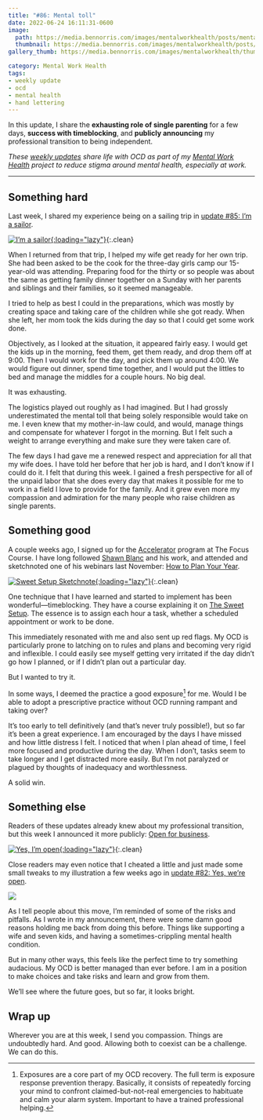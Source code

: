 ```yaml
---
title: "#86: Mental toll"
date: 2022-06-24 16:11:31-0600
image: 
  path: https://media.bennorris.com/images/mentalworkhealth/posts/mental-toll.jpg
  thumbnail: https://media.bennorris.com/images/mentalworkhealth/posts/thumbnails/mental-toll.jpg
gallery_thumb: https://media.bennorris.com/images/mentalworkhealth/thumbs/mental-toll.jpg

category: Mental Work Health
tags:
- weekly update
- ocd
- mental health
- hand lettering
---
```


In this update, I share the **exhausting role of single parenting** for a few days, **success with timeblocking**, and **publicly announcing** my professional transition to being independent.

_These [weekly updates](https://bennorris.com/tags/weekly-update/) share life with OCD as part of my [Mental Work Health](https://bennorris.com/mental-work-health) project to reduce stigma around mental health, especially at work._

***


## Something hard

Last week, I shared my experience being on a sailing trip in [update #85: I’m a sailor](https://bennorris.com/2022/06/17/im-a-sailor).

[![I’m a sailor](https://media.bennorris.com/images/mentalworkhealth/posts/i’m-a-sailor.jpg){:loading="lazy"}](https://bennorris.com/2022/06/17/im-a-sailor){:.clean}

When I returned from that trip, I helped my wife get ready for her own trip. She had been asked to be the cook for the three-day girls camp our 15-year-old was attending. Preparing food for the thirty or so people was about the same as getting family dinner together on a Sunday with her parents and siblings and their families, so it seemed manageable.

I tried to help as best I could in the preparations, which was mostly by creating space and taking care of the children while she got ready. When she left, her mom took the kids during the day so that I could get some work done.

Objectively, as I looked at the situation, it appeared fairly easy. I would get the kids up in the morning, feed them, get them ready, and drop them off at 9:00. Then I would work for the day, and pick them up around 4:00. We would figure out dinner, spend time together, and I would put the littles to bed and manage the middles for a couple hours. No big deal.

It was exhausting.

The logistics played out roughly as I had imagined. But I had grossly underestimated the mental toll that being solely responsible would take on me. I even knew that my mother-in-law could, and would, manage things and compensate for whatever I forgot in the morning. But I felt such a weight to arrange everything and make sure they were taken care of.

The few days I had gave me a renewed respect and appreciation for all that my wife does. I have told her before that her job is hard, and I don’t know if I could do it. I felt that during this week. I gained a fresh perspective for all of the unpaid labor that she does every day that makes it possible for me to work in a field I love to provide for the family. And it grew even more my compassion and admiration for the many people who raise children as single parents.


## Something good

A couple weeks ago, I signed up for the [Accelerator](https://thefocuscourse.com/accelerator/) program at The Focus Course. I have long followed [Shawn Blanc](https://shawnblanc.net) and his work, and attended and sketchnoted one of his webinars last November: [How to Plan Your Year](https://bennorris.com/2021/11/16/how-to-plan-your-year-sketchnotes).

[![Sweet Setup Sketchnote](https://media.bennorris.com/images/sketchnotable/general/sweet-setup-plan-year-nov-2021-01.jpg){:loading="lazy"}](https://bennorris.com/2021/11/16/how-to-plan-your-year-sketchnotes){:.clean}

One technique that I have learned and started to implement has been wonderful—timeblocking. They have a course explaining it on [The Sweet Setup](https://thesweetsetup.com/time/). The essence is to assign each hour a task, whether a scheduled appointment or work to be done.

This immediately resonated with me and also sent up red flags. My OCD is particularly prone to latching on to rules and plans and becoming very rigid and inflexible. I could easily see myself getting very irritated if the day didn’t go how I planned, or if I didn’t plan out a particular day.

But I wanted to try it.

In some ways, I deemed the practice a good exposure[^1] for me. Would I be able to adopt a prescriptive practice without OCD running rampant and taking over?

It’s too early to tell definitively (and that’s never truly possible!), but so far it’s been a great experience. I am encouraged by the days I have missed and how little distress I felt. I noticed that when I plan ahead of time, I feel more focused and productive during the day. When I don’t, tasks seem to take longer and I get distracted more easily. But I’m not paralyzed or plagued by thoughts of inadequacy and worthlessness.

A solid win.


## Something else

Readers of these updates already knew about my professional transition, but this week I announced it more publicly: [Open for business](https://bennorris.com/2022/06/23/open-for-business).

[![Yes, I’m open](https://media.bennorris.com/images/posts/yes-im-open.jpg){:loading="lazy"}](https://bennorris.com/2022/06/23/open-for-business){:.clean}

Close readers may even notice that I cheated a little and just made some small tweaks to my illustration a few weeks ago in [update #82: Yes, we’re open](https://bennorris.com/2022/05/20/yes-were-open).

[![](https://media.bennorris.com/images/mentalworkhealth/posts/yes-we’re-open.jpg)](https://bennorris.com/2022/05/20/yes-were-open)

As I tell people about this move, I’m reminded of some of the risks and pitfalls. As I wrote in my announcement, there were some damn good reasons holding me back from doing this before. Things like supporting a wife and seven kids, and having a sometimes-crippling mental health condition.

But in many other ways, this feels like the perfect time to try something audacious. My OCD is better managed than ever before. I am in a position to make choices and take risks and learn and grow from them.

We’ll see where the future goes, but so far, it looks bright.


## Wrap up

Wherever you are at this week, I send you compassion. Things are undoubtedly hard. And good. Allowing both to coexist can be a challenge. We can do this.


[^1]: Exposures are a core part of my OCD recovery. The full term is exposure response prevention therapy. Basically, it consists of repeatedly forcing your mind to confront claimed-but-not-real emergencies to habituate and calm your alarm system. Important to have a trained professional helping.

